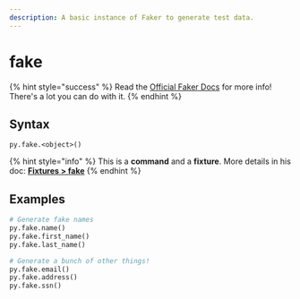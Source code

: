 ```yaml
---
description: A basic instance of Faker to generate test data.
---
```


# fake

{% hint style="success" %}
Read the [Official Faker Docs](https://faker.readthedocs.io/en/stable/providers.html) for more info! There's a lot you can do with it.
{% endhint %}

## Syntax

```
py.fake.<object>()
```

{% hint style="info" %}
This is a **command** and a **fixture**. More details in his doc: [**Fixtures > fake**](../docs/fixtures/fake.md)
{% endhint %}

## Examples

```python
# Generate fake names
py.fake.name()
py.fake.first_name()
py.fake.last_name()

# Generate a bunch of other things!
py.fake.email()
py.fake.address()
py.fake.ssn()
```



